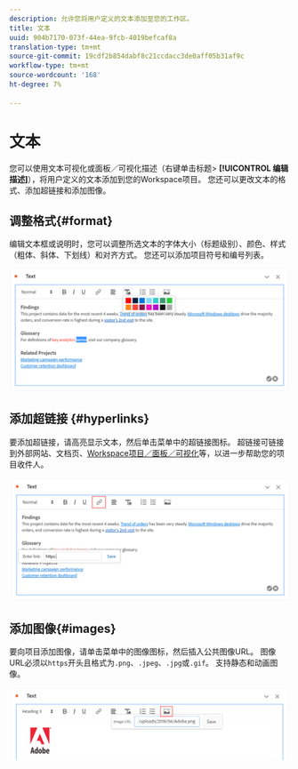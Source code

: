```yaml
---
description: 允许您将用户定义的文本添加至您的工作区。
title: 文本
uuid: 904b7170-073f-44ea-9fcb-4019befcaf8a
translation-type: tm+mt
source-git-commit: 19cdf2b854dabf8c21ccdacc3de0aff05b31af9c
workflow-type: tm+mt
source-wordcount: '168'
ht-degree: 7%

---
```



# 文本

您可以使用文本可视化或面板／可视化描述（右键单击标题> **[!UICONTROL 编辑描述]**），将用户定义的文本添加到您的Workspace项目。 您还可以更改文本的格式、添加超链接和添加图像。

## 调整格式{#format}

编辑文本框或说明时，您可以调整所选文本的字体大小（标题级别）、颜色、样式（粗体、斜体、下划线）和对齐方式。 您还可以添加项目符号和编号列表。

![](assets/format.png)

## 添加超链接 {#hyperlinks}

要添加超链接，请高亮显示文本，然后单击菜单中的超链接图标。 超链接可链接到外部网站、文档页、[Workspace项目／面板／可视化](https://experienceleague.adobe.com/docs/analytics/analyze/analysis-workspace/curate-share/shareable-links.html)等，以进一步帮助您的项目收件人。

![](assets/hyperlink.png)

## 添加图像{#images}

要向项目添加图像，请单击菜单中的图像图标，然后插入公共图像URL。 图像URL必须以`https`开头且格式为`.png`、`.jpeg`、`.jpg`或`.gif`。 支持静态和动画图像。

![](assets/image.png)
